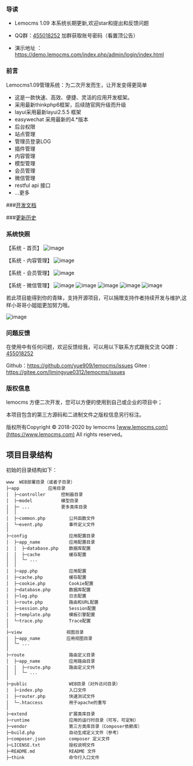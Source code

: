 ### 导读
+ Lemocms 1.09 本系统长期更新,欢迎star和提出和反馈问题 
+ QQ群：[455018252](https://jq.qq.com/?_wv=1027&k=5RWLxx7) 加群获取账号密码（看置顶公告）

+ 演示地址 ： https://demo.lemocms.com/index.php/admin/login/index.html
 
### 前言
Lemocms1.09管理系统：为二次开发而生，让开发变得更简单
 + 这是一款快速、高效、便捷、灵活的应用开发框架。
 + 采用最新thinkphp6框架，后续随官网升级而升级
 + layui采用最新layui2.5.5 框架
 + easywechat 采用最新的4.*版本
 + 后台权限
 + 站点管理
 + 管理员登录LOG
 + 插件管理
 + 内容管理
 + 模型管理
 + 会员管理
 + 微信管理
 + restful api 接口
 + ...更多
  
###[开发文档](docs/developer.md)

###[更新历史](docs/start-log.md) 



### 系统快照

【系统 - 首页】
![image](docs/images/index.png)

【系统 - 内容管理】
![image](docs/images/content.png)

【系统 - 会员管理】
![image](docs/images/user.png)


【系统 - 微信管理】
![image](docs/images/wechat1.png)
![image](docs/images/wechat2.png)
![image](docs/images/wechat3.png)
![image](docs/images/wechat4.png)
![image](docs/images/wechat5.png)




若此项目能得到你的青睐，支持开源项目，可以捐赠支持作者持续开发与维护,这样小哥哥小姐姐更加努力哦。

![image](docs/images/pay.png)


### 问题反馈
在使用中有任何问题，欢迎反馈给我，可以用以下联系方式跟我交流
QQ群：[455018252](https://jq.qq.com/?_wv=1027&k=5RWLxx7)

Github：https://github.com/yue909/lemocms/issues
Gitee : https://gitee.com/limingyue0312/lemocms/issues

### 版权信息
lemocms 方便二次开发，您可以方便的使用到自己或企业的项目中；

本项目包含的第三方源码和二进制文件之版权信息另行标注。

版权所有Copyright © 2018-2020 by lemocms [www.lemocms.com](https://www.lemocms.com) All rights reserved。

## 项目目录结构

初始的目录结构如下：

~~~
www  WEB部署目录（或者子目录）
├─app           应用目录
│  ├─controller      控制器目录
│  ├─model           模型目录
│  ├─ ...            更多类库目录
│  │
│  ├─common.php         公共函数文件
│  └─event.php          事件定义文件
│
├─config                应用配置目录
│  ├─app_name           应用配置目录
│  │  ├─database.php    数据库配置
│  │  ├─cache           缓存配置
│  │  └─ ...            
│  │
│  ├─app.php            应用配置
│  ├─cache.php          缓存配置
│  ├─cookie.php         Cookie配置
│  ├─database.php       数据库配置
│  ├─log.php            日志配置
│  ├─route.php          路由和URL配置
│  ├─session.php        Session配置
│  ├─template.php       模板引擎配置
│  └─trace.php          Trace配置
│
├─view                 视图目录
│  ├─app_name          应用视图目录
│  └─ ...   
│
├─route                 路由定义目录
│  ├─app_name           应用路由目录
│  │  ├─route.php       路由定义文件
│  │  └─ ...   
│
├─public                WEB目录（对外访问目录）
│  ├─index.php          入口文件
│  ├─router.php         快速测试文件
│  └─.htaccess          用于apache的重写
│
├─extend                扩展类库目录
├─runtime               应用的运行时目录（可写，可定制）
├─vendor                第三方类库目录（Composer依赖库）
├─build.php             自动生成定义文件（参考）
├─composer.json         composer 定义文件
├─LICENSE.txt           授权说明文件
├─README.md             README 文件
├─think                 命令行入口文件




